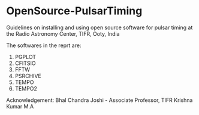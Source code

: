 # OpenSource-PulsarTiming
Guidelines on installing and using open source software for pulsar timing at the Radio Astronomy Center, TIFR, Ooty, India

The softwares in the reprt are:
1. PGPLOT
2. CFITSIO
3. FFTW
4. PSRCHIVE
5. TEMPO
6. TEMPO2

Acknowledgement:
Bhal Chandra Joshi - Associate Professor, TIFR
Krishna Kumar M.A 

